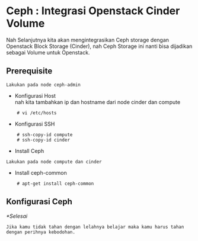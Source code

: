 # Ceph : Integrasi Openstack Cinder Volume

Nah Selanjutnya kita akan mengintegrasikan Ceph storage dengan Openstack Block Storage (Cinder), nah Ceph Storage ini nanti bisa dijadikan sebagai Volume untuk Openstack.

## Prerequisite
```note
Lakukan pada node ceph-admin
```

- Konfigurasi Host
<br>nah kita tambahkan ip dan hostname dari node cinder dan compute
```
    # vi /etc/hosts
```

- Konfigurasi SSH
```
    # ssh-copy-id compute
    # ssh-copy-id cinder
```

- Install Ceph
```note
Lakukan pada node compute dan cinder
```

- Install ceph-common
```
    # apt-get install ceph-common
```

## Konfigurasi Ceph



<i>*Selesai</i>

```
Jika kamu tidak tahan dengan lelahnya belajar maka kamu harus tahan dengan perihnya kebodohan.
```
